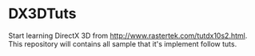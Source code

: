 # DX3DTuts
Start learning DirectX 3D from http://www.rastertek.com/tutdx10s2.html. This repository will contains all sample that it's implement follow tuts.
